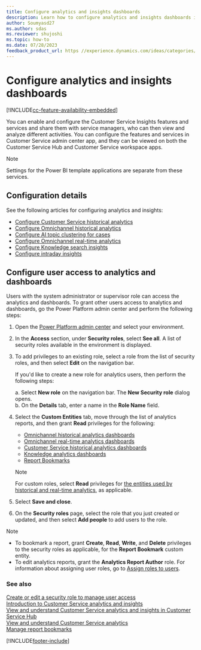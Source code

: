 ```yaml
---
title: Configure analytics and insights dashboards
description: Learn how to configure analytics and insights dashboards in Customer Service admin center and Customer Service workspace.
author: Soumyasd27
ms.author: sdas
ms.reviewer: shujoshi
ms.topic: how-to
ms.date: 07/28/2023
feedback_product_url: https //experience.dynamics.com/ideas/categories/list/?category=a7f4a807-de3b-eb11-a813-000d3a579c38&forum=b68e50a6-88d9-e811-a96b-000d3a1be7ad
---
```


# Configure analytics and insights dashboards

[!INCLUDE[cc-feature-availability-embedded](../../includes/cc-feature-availability.md)]


You can enable and configure the Customer Service Insights features and services and share them with service managers, who can then view and analyze different activities. You can configure the features and services in Customer Service admin center app, and they can be viewed on both the Customer Service Hub and Customer Service workspace apps.

> [!NOTE]
> Settings for the Power BI template applications are separate from these services.

## Configuration details

See the following articles for configuring analytics and insights:

- [Configure Customer Service historical analytics](configure-cs-historical-analytics-csh.md)  
- [Configure Omnichannel historical analytics](oc-historical-analytics-reports.md)  
- [Configure AI topic clustering for cases](configure-topics-clustering-cases-cs.md)  
- [Configure Omnichannel real-time analytics](enable-realtime-analytics-dashboard-administrator.md)  
- [Configure Knowledge search insights](enable-knowledge-search-insights.md)  
- [Configure intraday insights](../implement/configure-intraday-dashboard-supervisor.md)  

## Configure user access to analytics and dashboards

Users with the system administrator or supervisor role can access the analytics and dashboards. To grant other users access to analytics and dashboards, go the Power Platform admin center and perform the following steps:

1. Open the [Power Platform admin center](https://admin.powerplatform.microsoft.com/) and select your environment.

1. In the **Access** section, under **Security roles**, select **See all**. A list of security roles available in the environment is displayed.

1. To add privileges to an existing role, select a role from the list of security roles, and then select **Edit** on the navigation bar. 
   
    If you'd like to create a new role for analytics users, then perform the following steps:

    a. Select **New role** on the navigation bar. The **New Security role** dialog opens. <br>
    b. On the **Details** tab, enter a name in the **Role Name** field.

1. Select the **Custom Entities** tab, move through the list of analytics reports, and then grant **Read** privileges for the following:
    -  [Omnichannel historical analytics dashboards](../use/omnichannel-analytics-insights.md)
    - [Omnichannel real-time analytics dashboards](../use/intro-realtime-analytics-dashboard.md)
    - [Customer Service historical analytics dashboards](../use/customer-service-analytics-insights-csh.md)
    - [Knowledge analytics dashboards](../use/knowledge-search-analytics-cs.md)
    - [Report Bookmarks](../use/manage-bookmarks.md)

    > [!NOTE]
    > For custom roles, select **Read** privileges for [the entities used by historical and real-time analytics](../use/dataverse-entities.md), as applicable.

1. Select **Save and close**.

1. On the **Security roles** page, select the role that you just created or updated, and then select **Add people** to add users to the role.

> [!NOTE]
> - To bookmark a report, grant **Create**, **Read**, **Write**, and **Delete** privileges to the security roles as applicable, for the **Report Bookmark** custom entity.
> - To edit analytics reports, grant the **Analytics Report Author** role. For information about assigning user roles, go to [Assign roles to users](../implement/add-users-assign-roles.md#assign-roles-to-users).

### See also

[Create or edit a security role to manage user access](/power-platform/admin/create-edit-security-role#create-a-security-role.md)  
[Introduction to Customer Service analytics and insights](../implement/customer-service-analytics.md)  
[View and understand Customer Service analytics and insights in Customer Service Hub](../use/customer-service-analytics-insights-csh.md)  
[View and understand Customer Service analytics](../implement/customer-service-analytics.md)  
[Manage report bookmarks](../use/manage-bookmarks.md)  

[!INCLUDE[footer-include](../../includes/footer-banner.md)]
